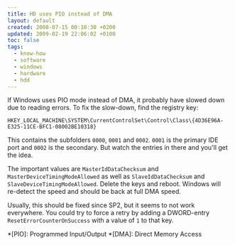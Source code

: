 ```yaml
---
title: HD uses PIO instead of DMA
layout: default
created: 2008-07-15 00:10:30 +0200
updated: 2009-02-19 22:06:02 +0100
toc: false
tags:
  - know-how
  - software
  - windows
  - hardware
  - hdd
---
```

If Windows uses PIO mode instead of DMA, it probably have slowed down due to reading errors. To fix the slow-down, find
the registry key:

    HKEY_LOCAL_MACHINE\SYSTEM\CurrentControlSet\Control\Class\{4D36E96A-E325-11CE-BFC1-08002BE10318}

This contains the subfolders `0000`, `0001` and `0002`. `0001` is the primary IDE port and `0002` is the secondary. But
watch the entries in there and you'll get the idea.

The important values are `MasterIdDataChecksum` and `MasterDeviceTimingModeAllowed` as well as `SlaveIdDataChecksum`
and `SlaveDeviceTimingModeAllowed`. Delete the keys and reboot. Windows will re-detect the speed and should be back at
full DMA speed.

Usually, this should be fixed since SP2, but it seems to not work everywhere. You could try to force a retry by adding
a DWORD-entry `ResetErrorCounterOnSuccess` with a value of `1` to that key.


*[PIO]: Programmed Input/Output
*[DMA]: Direct Memory Access
